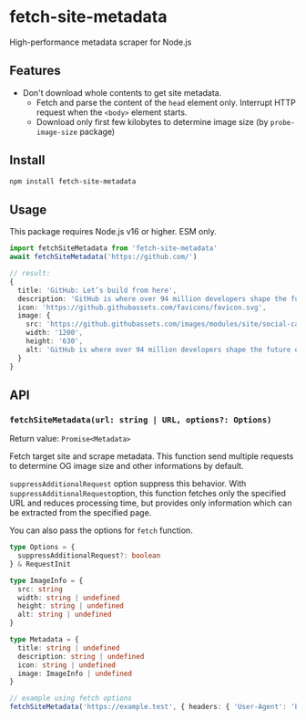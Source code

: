 # fetch-site-metadata

High-performance metadata scraper for Node.js

## Features

* Don't download whole contents to get site metadata.
  * Fetch and parse the content of the `head` element only. Interrupt HTTP request when the `<body>` element starts.
  * Download only first few kilobytes to determine image size (by `probe-image-size` package)

## Install

```sh
npm install fetch-site-metadata
```

## Usage

This package requires Node.js v16 or higher. ESM only.

```ts
import fetchSiteMetadata from 'fetch-site-metadata'
await fetchSiteMetadata('https://github.com/')

// result:
{
  title: 'GitHub: Let’s build from here',
  description: 'GitHub is where over 94 million developers shape the future of software, together. Contribute to the open source community, manage your Git repositories, review code like a pro, track bugs and feat...',
  icon: 'https://github.githubassets.com/favicons/favicon.svg',
  image: {
    src: 'https://github.githubassets.com/images/modules/site/social-cards/campaign-social.png',
    width: '1200',
    height: '630',
    alt: 'GitHub is where over 94 million developers shape the future of software, together. Contribute to the open source community, manage your Git repositories, review code like a pro, track bugs and feat...'
  }
}
```

## API

### `fetchSiteMetadata(url: string | URL, options?: Options)`

Return value: `Promise<Metadata>`

Fetch target site and scrape metadata. This function send multiple requests to determine OG image size and other informations by default.

`suppressAdditionalRequest` option suppress this behavior. With `suppressAdditionalRequest`option, this function fetches only the specified URL and reduces processing time, but provides only information which can be extracted from the specified page.

You can also pass the options for `fetch` function.

```ts
type Options = {
  suppressAdditionalRequest?: boolean
} & RequestInit

type ImageInfo = {
  src: string
  width: string | undefined
  height: string | undefined
  alt: string | undefined
}

type Metadata = {
  title: string | undefined
  description: string | undefined
  icon: string | undefined
  image: ImageInfo | undefined
}
```

```ts
// example using fetch options
fetchSiteMetadata('https://example.test', { headers: { 'User-Agent': 'bot' } })
```
